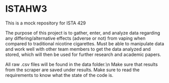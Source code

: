 # ISTAHW3
This is a mock repository for ISTA 429

The purpose of this project is to gather, enter, and analyze data regarding any differing/alternative effects (adverse or not) from vaping when compared to traditional nicotine cigarettes. Must be able to manipulate data and work well with other team members to get the data analyzed and stored, which will then be used for further research and academic papers.

All raw .csv files will be found in the data folder.\n
Make sure that results from the scraper are saved under results.
Make sure to read the requirements to know what the state of the code is.

